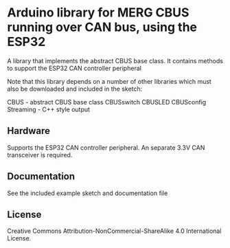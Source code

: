
# Arduino library for MERG CBUS running over CAN bus, using the ESP32

A library that implements the abstract CBUS base class. It contains methods to support the ESP32 CAN controller peripheral

Note that this library depends on a number of other libraries which must also be downloaded and included in the sketch:

CBUS 			- abstract CBUS base class
CBUSswitch
CBUSLED
CBUSconfig
Streaming		- C++ style output

## Hardware

Supports the ESP32 CAN controller peripheral. An separate 3.3V CAN transceiver is required.

## Documentation

See the included example sketch and documentation file

## License

Creative Commons Attribution-NonCommercial-ShareAlike 4.0 International License.
